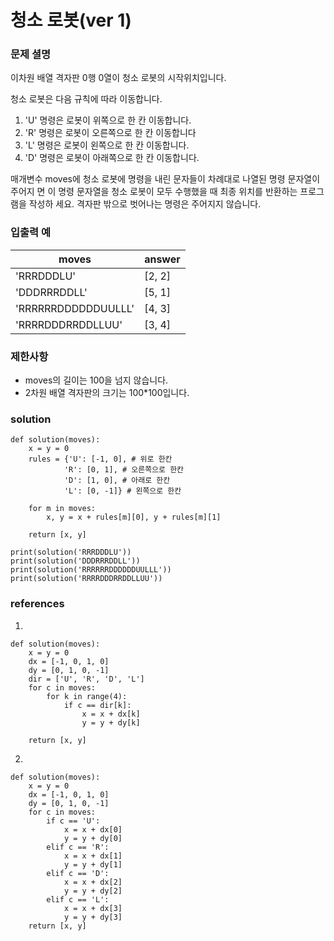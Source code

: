 # 청소 로봇(ver 1)

### 문제 셜명
이차원 배열 격자판 0행 0열이 청소 로봇의 시작위치입니다.

청소 로봇은 다음 규칙에 따라 이동합니다.
1. 'U' 명령은 로봇이 위쪽으로 한 칸 이동합니다.
2. 'R' 명령은 로봇이 오른쪽으로 한 칸 이동합니다
3. 'L' 명령은 로봇이 왼쪽으로 한 칸 이동합니다.
4. 'D' 명령은 로봇이 아래쪽으로 한 칸 이동합니다.

매개변수 moves에 청소 로봇에 명령을 내린 문자들이 차례대로 나열된 명령 문자열이 주어지
면 이 명령 문자열을 청소 로봇이 모두 수행했을 때 최종 위치를 반환하는 프로그램을 작성하
세요. 격자판 밖으로 벗어나는 명령은 주어지지 않습니다.

### 입출력 예
|moves| answer|
|---|---|
|'RRRDDDLU'| [2, 2]|
|'DDDRRRDDLL' |[5, 1]|
|'RRRRRRDDDDDDUULLL' |[4, 3]|
|'RRRRDDDRRDDLLUU' |[3, 4]|

### 제한사항
* moves의 길이는 100을 넘지 않습니다.
* 2차원 배열 격자판의 크기는 100*100입니다.

### solution
```
def solution(moves):
    x = y = 0
    rules = {'U': [-1, 0], # 위로 한칸
            'R': [0, 1], # 오른쪽으로 한칸
            'D': [1, 0], # 아래로 한칸
            'L': [0, -1]} # 왼쪽으로 한칸 

    for m in moves:
        x, y = x + rules[m][0], y + rules[m][1]
        
    return [x, y]
                            
print(solution('RRRDDDLU'))
print(solution('DDDRRRDDLL'))
print(solution('RRRRRRDDDDDDUULLL'))
print(solution('RRRRDDDRRDDLLUU'))
```

### references
1. 
```
def solution(moves):
    x = y = 0
    dx = [-1, 0, 1, 0]
    dy = [0, 1, 0, -1]
    dir = ['U', 'R', 'D', 'L']
    for c in moves:
        for k in range(4):
            if c == dir[k]:
                x = x + dx[k]
                y = y + dy[k]
         
    return [x, y]
```

2. 
```
def solution(moves):
    x = y = 0
    dx = [-1, 0, 1, 0]
    dy = [0, 1, 0, -1]
    for c in moves:
        if c == 'U':
            x = x + dx[0]
            y = y + dy[0]
        elif c == 'R':
            x = x + dx[1]
            y = y + dy[1]
        elif c == 'D':
            x = x + dx[2]
            y = y + dy[2]
        elif c == 'L':
            x = x + dx[3]
            y = y + dy[3]
    return [x, y]
```